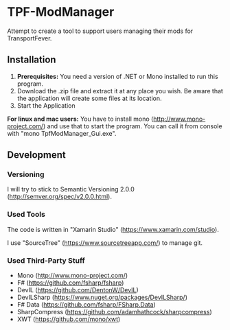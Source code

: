 # TPF-ModManager
Attempt to create a tool to support users managing their mods for TransportFever.

## Installation
1. **Prerequisites:** You need a version of .NET or Mono installed to run this program.
2. Download the .zip file and extract it at any place you wish. Be aware that the application will create some files at its location.
3. Start the Application

**For linux and mac users:** You have to install mono (http://www.mono-project.com/) and use that to start the program. You can call it from console with "mono TpfModManager_Gui.exe".
  
## Development
### Versioning
I will try to stick to Semantic Versioning 2.0.0 (http://semver.org/spec/v2.0.0.html).

### Used Tools
The code is written in "Xamarin Studio" (https://www.xamarin.com/studio).

I use "SourceTree" (https://www.sourcetreeapp.com/) to manage git.

### Used Third-Party Stuff
* Mono (http://www.mono-project.com/)
* F# (https://github.com/fsharp/fsharp)
* DevIL (https://github.com/DentonW/DevIL)
* DevILSharp (https://www.nuget.org/packages/DevILSharp/)
* F# Data (https://github.com/fsharp/FSharp.Data)
* SharpCompress (https://github.com/adamhathcock/sharpcompress)
* XWT (https://github.com/mono/xwt)

